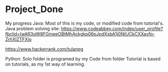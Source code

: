 # Project_Done
My progress
Java: 
Most of this is my code, or modified code from tutorial's.
Java problem solving site: 
https://www.codeabbey.com/index/user_profile?fbclid=IwAR3qW8FGmeeOBtMhAckgkp06pJpdXsbA1j0NtUCkCXXavfq-ZrhXlZTFXio

https://www.hackerrank.com/tulanpg

Python: 
Solo folder is programed by my
Code from folder Tutorial is based on tutorials, as my 1st way of learning.
